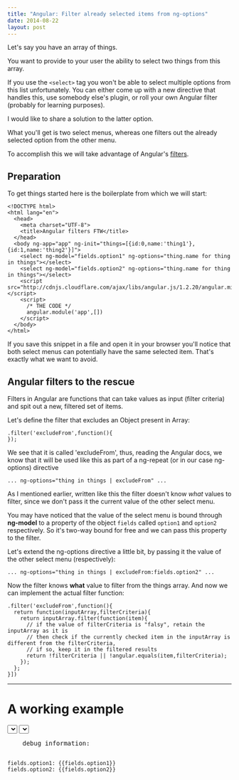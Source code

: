 ```yaml
---
title: "Angular: Filter already selected items from ng-options"
date: 2014-08-22
layout: post
---
```


Let's say you have an array of things.

You want to provide to your user the ability to select two things from this array.

If you use the `<select>` tag you won't be able to select multiple options from this list unfortunately. You can either come up with a new directive that handles this, use somebody else's plugin, or roll your own Angular filter (probably for learning purposes).

I would like to share a solution to the latter option.

What you'll get is two select menus, whereas one filters out the already selected option from the other menu.

To accomplish this we will take advantage of Angular's [filters](https://docs.angularjs.org/api/ng/filter/filter).


## Preparation

To get things started here is the boilerplate from which we will start:

```
<!DOCTYPE html>
<html lang="en">
  <head>
    <meta charset="UTF-8">
    <title>Angular filters FTW</title>
  </head>
  <body ng-app="app" ng-init="things=[{id:0,name:'thing1'},{id:1,name:'thing2'}]">
    <select ng-model="fields.option1" ng-options="thing.name for thing in things"></select>
    <select ng-model="fields.option2" ng-options="thing.name for thing in things"></select>
    <script src="http://cdnjs.cloudflare.com/ajax/libs/angular.js/1.2.20/angular.min.js"></script>
    <script>
      /* THE CODE */
      angular.module('app',[])
    </script>
  </body>
</html>
```

If you save this snippet in a file and open it in your browser you'll notice that both select menus can potentially have the same selected item.
That's exactly what we want to avoid.



## Angular filters to the rescue

Filters in Angular are functions that can take values as input (filter criteria) and spit out a new, filtered set of items.

Let's define the filter that excludes an Object present in Array:

```
.filter('excludeFrom',function(){
});
```

We see that it is called 'excludeFrom', thus, reading the Angular docs, we know that it will be used like this as part of a ng-repeat (or in our case ng-options) directive

```
... ng-options="thing in things | excludeFrom" ...
```

As I mentioned earlier, written like this the filter doesn't know *what* values to filter, since we don't pass it the current value of the other select menu.

You may have noticed that the value of the select menu is bound through **ng-model** to a property of the object `fields` called `option1` and `option2` respectively.
So it's two-way bound for free and we can pass this property to the filter.

Let's extend the ng-options directive a little bit, by passing it the value of the other select menu (respectively):


```
... ng-options="thing in things | excludeFrom:fields.option2" ...
```

Now the filter knows **what** value to filter from the things array.
And now we can implement the actual filter function:

```
.filter('excludeFrom',function(){
  return function(inputArray,filterCriteria){
    return inputArray.filter(function(item){
      // if the value of filterCriteria is "falsy", retain the inputArray as it is
      // then check if the currently checked item in the inputArray is different from the filterCriteria,
      // if so, keep it in the filtered results
      return !filterCriteria || !angular.equals(item,filterCriteria);
    });
  };
}])
```



-----


# A working example


<div ng-app="app" ng-init="things=[{id:0,name:'thing1'},{id:1,name:'thing2'},{id:2,name:'thing3'},{id:3,name:'thing4'}]">
  <select ng-model="fields.option1" ng-options="thing.name for thing in things | excludeFrom:fields.option2"></select>
  <select ng-model="fields.option2" ng-options="thing.name for thing in things | excludeFrom:fields.option1"></select>
  <pre>
    debug information:

    fields.option1: {{fields.option1}}
    fields.option2: {{fields.option2}}
  </pre>
</div>


<script src="http://cdnjs.cloudflare.com/ajax/libs/angular.js/1.2.20/angular.min.js"></script>
<script>
  angular.module('app',[])
    .filter('excludeFrom',[function(){
      return function(array,expression,comparator){
        return array.filter(function(item){
      return !expression || !angular.equals(item,expression);
    });
  };
}])
</script>













